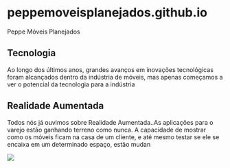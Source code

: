 # peppemoveisplanejados.github.io
Peppe Móveis Planejados

## Tecnologia

Ao longo dos últimos anos, grandes avanços em inovações tecnológicas foram alcançados dentro da indústria de móveis, mas apenas começamos a ver o potencial da tecnologia para a indústria

## Realidade Aumentada

Todos nós já ouvimos sobre Realidade Aumentada..As aplicações para o varejo estão ganhando terreno como nunca. A capacidade de mostrar como os móveis ficam na casa de um cliente, e até mesmo testar se ele se encaixa em um determinado espaço, estão mudan

![](http://www.liderinteriores.com.br/wp-content/uploads/2016/10/Automa%C3%A7%C3%A3o-no-mobili%C3%A1rio-1.jpg)
